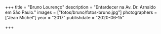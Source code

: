 +++
title = "Bruno Lourenço"
description = "Entardecer na Av. Dr. Arnaldo em São Paulo."
images = ["fotos/bruno/fotos-bruno.jpg"]
photographers = ["Jean Michel"]
year = "2017"
publishdate = "2020-06-15"

+++
